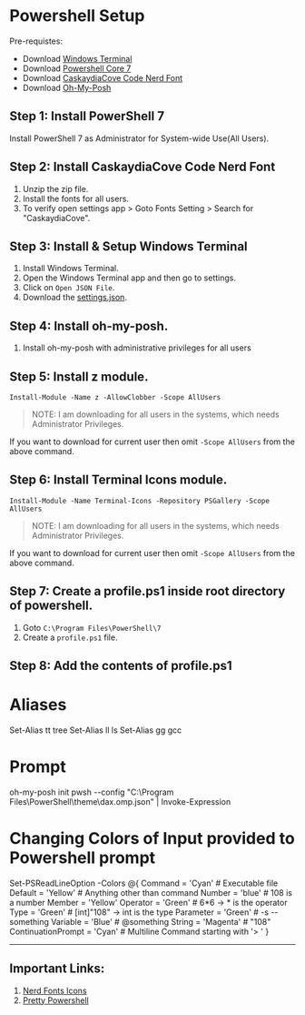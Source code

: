 # Powershell Setup 

Pre-requistes:
- Download [Windows Terminal](https://apps.microsoft.com/store/detail/windows-terminal/9N0DX20HK701)
- Download [Powershell Core 7](https://aka.ms/powershell-release?tag=stable)
- Download [CaskaydiaCove Code Nerd Font](https://github.com/ryanoasis/nerd-fonts/releases/download/v2.3.3/CascadiaCode.zip)
- Download [Oh-My-Posh](https://github.com/JanDeDobbeleer/oh-my-posh/releases)

## Step 1: Install PowerShell 7

Install PowerShell 7 as Administrator for System-wide Use(All Users).

## Step 2: Install CaskaydiaCove Code Nerd Font

1. Unzip the zip file.
2. Install the fonts for all users.
3. To verify open settings app > Goto Fonts Setting > Search for "CaskaydiaCove".

## Step 3: Install & Setup Windows Terminal

1. Install Windows Terminal.
1. Open the Windows Terminal app and then go to settings.
2. Click on `Open JSON File`.
3. Download the [settings.json](https://raw.githubusercontent.com/DipadityaDas/WindowsSettings/main/settings.json).

## Step 4: Install oh-my-posh.

1. Install oh-my-posh with administrative privileges for all users 

## Step 5: Install z module.

```code
Install-Module -Name z -AllowClobber -Scope AllUsers
```
> NOTE: I am downloading for all users in the systems, which needs Administrator Privileges.

If you want to download for current user then omit `-Scope AllUsers` from the above command. 

## Step 6: Install Terminal Icons module.

```code
Install-Module -Name Terminal-Icons -Repository PSGallery -Scope AllUsers
```
> NOTE: I am downloading for all users in the systems, which needs Administrator Privileges.

If you want to download for current user then omit `-Scope AllUsers` from the above command. 

## Step 7: Create a profile.ps1 inside root directory of powershell.

1. Goto `C:\Program Files\PowerShell\7`
2. Create a `profile.ps1` file.

## Step 8: Add the contents of profile.ps1

# Aliases
Set-Alias tt tree
Set-Alias ll ls
Set-Alias gg gcc

# Prompt
oh-my-posh init pwsh --config "C:\Program Files\PowerShell\theme\dax.omp.json" | Invoke-Expression

# Changing Colors of Input provided to Powershell prompt
Set-PSReadLineOption -Colors @{
  Command            = 'Cyan'    # Executable file
  Default            = 'Yellow'  # Anything other than command
  Number             = 'blue'    # 108 is a number
  Member             = 'Yellow'
  Operator           = 'Green'   # 6*6 -> * is the operator
  Type               = 'Green'   # [int]"108" -> int is the type
  Parameter          = 'Green'   # -s --something
  Variable           = 'Blue'    # @something
  String             = 'Magenta' # "108" 
  ContinuationPrompt = 'Cyan'    # Multiline Command starting with '> '
}

---
## Important Links:

1. [Nerd Fonts Icons](https://www.nerdfonts.com/cheat-sheet)
2. [Pretty Powershell](https://www.youtube.com/watch?v=LuAipOW8BNQ)
